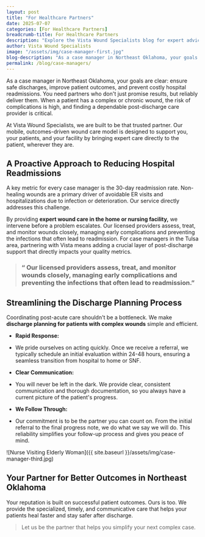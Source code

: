 ```yaml
---
layout: post
title: "For Healthcare Partners"
date: 2025-07-07
categories: [For Healthcare Partners]
breadcrumb-title: For Healthcare Partners
description: "Explore the Vista Wound Specialists blog for expert advice, patient resources, and valuable insights on healing complex wounds and navigating at-home care."
author: Vista Wound Specialists
image: "/assets/img/case-manager-first.jpg"
blog-description: "As a case manager in Northeast Oklahoma, your goals are clear: ensure safe discharges, improve patient outcomes, and prevent costly hospital readmissions. You need partners who don't just promise results, but reliably deliver them. When a patient has a complex or chronic wound, the risk of complications is high, and finding a dependable post-discharge care provider is critical."
permalink: /blog/case-managers/
---
```


As a case manager in Northeast Oklahoma, your goals are clear: ensure safe discharges, improve patient outcomes, and prevent costly hospital readmissions. You need partners who don't just promise results, but reliably deliver them. When a patient has a complex or chronic wound, the risk of complications is high, and finding a dependable post-discharge care provider is critical.

<p class="mt-3">At Vista Wound Specialists, we are built to be that trusted partner. Our mobile, outcomes-driven wound care model is designed to support you, your patients, and your facility by bringing expert care directly to the patient, wherever they are.</p>

## A Proactive Approach to Reducing Hospital Readmissions

<!-- [Nurse with Patient and Tablet]({{ site.baseurl }}/assets/img/case-manager-second.jpg) -->

A key metric for every case manager is the 30-day readmission rate. Non-healing wounds are a primary driver of avoidable ER visits and hospitalizations due to infection or deterioration. Our service directly addresses this challenge.

<p class="mt-3">By providing <strong>expert wound care in the home or nursing facility,</strong> we intervene before a problem escalates. Our licensed providers assess, treat, and monitor wounds closely, managing early complications and preventing the infections that often lead to readmission. For case managers in the Tulsa area, partnering with Vista means adding a crucial layer of post-discharge support that directly impacts your quality metrics.
</p>

<div class="single-content">
<blockquote>
										<i class="far fa-quote-right"></i>
										<h3>“ Our licensed providers assess, treat, and monitor wounds closely, managing early complications and preventing the infections that often lead to readmission.”</h3>
	</blockquote>
</div>

## Streamlining the Discharge Planning Process

Coordinating post-acute care shouldn't be a bottleneck. We make **discharge planning for patients with complex wounds** simple and efficient.

- <i class="far fa-check-circle" style="color: #141959"></i> **Rapid Response:**

- We pride ourselves on acting quickly. Once we receive a referral, we typically schedule an initial evaluation within 24-48 hours, ensuring a seamless transition from hospital to home or SNF.

- <i class="far fa-check-circle" style="color: #141959"></i> **Clear Communication:**

- You will never be left in the dark. We provide clear, consistent communication and thorough documentation, so you always have a current picture of the patient's progress.

- <i class="far fa-check-circle" style="color: #141959"></i> **We Follow Through:**

- Our commitment is to be the partner you can count on. From the initial referral to the final progress note, we do what we say we will do. This reliability simplifies your follow-up process and gives you peace of mind.

![Nurse Visiting Elderly Woman]({{ site.baseurl }}/assets/img/case-manager-third.jpg)

## Your Partner for Better Outcomes in Northeast Oklahoma

Your reputation is built on successful patient outcomes. Ours is too. We provide the specialized, timely, and communicative care that helps your patients heal faster and stay safer after discharge.

> Let us be the partner that helps you simplify your next complex case.
